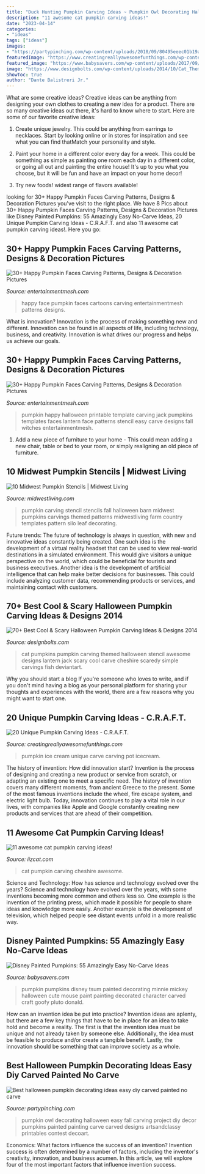 ```yaml
---
title: "Duck Hunting Pumpkin Carving Ideas ~ Pumpkin Owl Decorating Halloween Easy Fall Carving Project Diy Decor Pumpkins Painted Painting Carve Carved Designs Artsandclassy Printables Contest Decoart"
description: "11 awesome cat pumpkin carving ideas!"
date: "2023-04-14"
categories:
- "ideas"
tags: ["ideas"]
images:
- "https://partypinching.com/wp-content/uploads/2018/09/80495eeec01b19a47b9ffe60f4dbdb0a.jpg"
featuredImage: "https://www.creatingreallyawesomefunthings.com/wp-content/uploads/2013/08/Marra-Icecream-pumpkin.jpg"
featured_image: "https://www.babysavers.com/wp-content/uploads/2017/09/disney-painted-pumpkin-ideas-mickey-minnie-goofy-pluto-donald.jpg"
image: "https://www.designbolts.com/wp-content/uploads/2014/10/Cat_Themed_Pumpkins_stencil-2014.jpg"
ShowToc: true
author: "Dante Balistreri Jr."
---
```



What are some creative ideas?
Creative ideas can be anything from designing your own clothes to creating a new idea for a product. There are so many creative ideas out there, it's hard to know where to start. Here are some of our favorite creative ideas:
1. Create unique jewelry. This could be anything from earrings to necklaces. Start by looking online or in stores for inspiration and see what you can find thatMatch your personality and style.

2. Paint your home in a different color every day for a week. This could be something as simple as painting one room each day in a different color, or going all out and painting the entire house! It's up to you what you choose, but it will be fun and have an impact on your home decor!

3. Try new foods! widest range of flavors available!

	

		
looking for 30+ Happy Pumpkin Faces Carving Patterns, Designs &amp; Decoration Pictures you've visit to the right place. We have 8 Pics about 30+ Happy Pumpkin Faces Carving Patterns, Designs &amp; Decoration Pictures like Disney Painted Pumpkins: 55 Amazingly Easy No-Carve Ideas, 20 Unique Pumpkin Carving Ideas - C.R.A.F.T. and also 11 awesome cat pumpkin carving ideas!. Here you go:
		
    
## 30+ Happy Pumpkin Faces Carving Patterns, Designs &amp; Decoration Pictures

<img loading=lazy src="https://entertainmentmesh.com/wp-content/uploads/2016/10/happy-face-pumpins-cartoons.jpg" onerror="this.onerror=null;this.src='https://tse3.mm.bing.net/th?id=OIP.WtoXhENqbIgxQnhiESnxdAHaLH&amp;pid=15.1';" alt="30+ Happy Pumpkin Faces Carving Patterns, Designs &amp; Decoration Pictures">

_Source: entertainmentmesh.com_

>happy face pumpkin faces cartoons carving entertainmentmesh patterns designs. 

	

What is innovation?
Innovation is the process of making something new and different. Innovation can be found in all aspects of life, including technology, business, and creativity. Innovation is what drives our progress and helps us achieve our goals.

    
## 30+ Happy Pumpkin Faces Carving Patterns, Designs &amp; Decoration Pictures

<img loading=lazy src="https://i0.wp.com/entertainmentmesh.com/wp-content/uploads/2016/10/happy-printable-pumpkins-1.jpg?w=600" onerror="this.onerror=null;this.src='https://tse2.mm.bing.net/th?id=OIP.uAs8f0eW4oLc9Zq3EYmb8QHaHa&amp;pid=15.1';" alt="30+ Happy Pumpkin Faces Carving Patterns, Designs &amp; Decoration Pictures">

_Source: entertainmentmesh.com_

>pumpkin happy halloween printable template carving jack pumpkins templates faces lantern face patterns stencil easy carve designs fall witches entertainmentmesh. 

	

1. Add a new piece of furniture to your home - This could mean adding a new chair, table or bed to your room, or simply realigning an old piece of furniture.

    
## 10 Midwest Pumpkin Stencils | Midwest Living

<img loading=lazy src="http://images.midwestliving.mdpcdn.com/sites/midwestliving.com/files/styles/slide/public/barnsilo-stencil_0.jpg?itok=6FpQAxVX" onerror="this.onerror=null;this.src='https://tse4.mm.bing.net/th?id=OIP.QEZ7m9kHMVmmPV94fTI7xAAAAA&amp;pid=15.1';" alt="10 Midwest Pumpkin Stencils | Midwest Living">

_Source: midwestliving.com_

>pumpkin carving stencil stencils fall halloween barn midwest pumpkins carvings themed patterns midwestliving farm country templates pattern silo leaf decorating. 

	

Future trends:
The future of technology is always in question, with new and innovative ideas constantly being created. One such idea is the development of a virtual reality headset that can be used to view real-world destinations in a simulated environment. This would give visitors a unique perspective on the world, which could be beneficial for tourists and business executives. Another idea is the development of artificial intelligence that can help make better decisions for businesses. This could include analyzing customer data, recommending products or services, and maintaining contact with customers.

    
## 70+ Best Cool &amp; Scary Halloween Pumpkin Carving Ideas &amp; Designs 2014

<img loading=lazy src="https://www.designbolts.com/wp-content/uploads/2014/10/Cat_Themed_Pumpkins_stencil-2014.jpg" onerror="this.onerror=null;this.src='https://tse3.mm.bing.net/th?id=OIP.N2C3bL-Fo0kueFO7alk8mAHaFT&amp;pid=15.1';" alt="70+ Best Cool &amp; Scary Halloween Pumpkin Carving Ideas &amp; Designs 2014">

_Source: designbolts.com_

>cat pumpkins pumpkin carving themed halloween stencil awesome designs lantern jack scary cool carve cheshire scaredy simple carvings fish deviantart. 

	

Why you should start a blog
If you're someone who loves to write, and if you don't mind having a blog as your personal platform for sharing your thoughts and experiences with the world, there are a few reasons why you might want to start one.

    
## 20 Unique Pumpkin Carving Ideas - C.R.A.F.T.

<img loading=lazy src="https://www.creatingreallyawesomefunthings.com/wp-content/uploads/2013/08/Marra-Icecream-pumpkin.jpg" onerror="this.onerror=null;this.src='https://tse3.mm.bing.net/th?id=OIP.xp4hXRHKpjQWVbMjOK0kdwHaHa&amp;pid=15.1';" alt="20 Unique Pumpkin Carving Ideas - C.R.A.F.T.">

_Source: creatingreallyawesomefunthings.com_

>pumpkin ice cream unique carve carving pot icecream. 

	

The history of invention: How did innovation start?
Invention is the process of designing and creating a new product or service from scratch, or adapting an existing one to meet a specific need. The history of invention covers many different moments, from ancient Greece to the present. Some of the most famous inventions include the wheel, fire escape system, and electric light bulb. Today, innovation continues to play a vital role in our lives, with companies like Apple and Google constantly creating new products and services that are ahead of their competition.

    
## 11 Awesome Cat Pumpkin Carving Ideas!

<img loading=lazy src="https://www.iizcat.com/uploads/2016/10/w6tc4-cp3a.jpg" onerror="this.onerror=null;this.src='https://tse3.mm.bing.net/th?id=OIP.6VNAIlrnkc-yC2XSeakjlQHaHa&amp;pid=15.1';" alt="11 awesome cat pumpkin carving ideas!">

_Source: iizcat.com_

>cat pumpkin carving cheshire awesome. 

	

Science and Technology: How has science and technology evolved over the years?
Science and technology have evolved over the years, with some inventions becoming more common and others less so. One example is the invention of the printing press, which made it possible for people to share ideas and knowledge more easily. Another example is the development of television, which helped people see distant events unfold in a more realistic way.

    
## Disney Painted Pumpkins: 55 Amazingly Easy No-Carve Ideas

<img loading=lazy src="https://www.babysavers.com/wp-content/uploads/2017/09/disney-painted-pumpkin-ideas-mickey-minnie-goofy-pluto-donald.jpg" onerror="this.onerror=null;this.src='https://tse1.mm.bing.net/th?id=OIP.NNKVSF-Uh9i4T-H9u-kAOwHaFo&amp;pid=15.1';" alt="Disney Painted Pumpkins: 55 Amazingly Easy No-Carve Ideas">

_Source: babysavers.com_

>pumpkin pumpkins disney tsum painted decorating minnie mickey halloween cute mouse paint painting decorated character carved craft goofy pluto donald. 

	

How can an invention idea be put into practice?
Invention ideas are aplenty, but there are a few key things that have to be in place for an idea to take hold and become a reality. The first is that the invention idea must be unique and not already taken by someone else. Additionally, the idea must be feasible to produce and/or create a tangible benefit. Lastly, the innovation should be something that can improve society as a whole.

    
## Best Halloween Pumpkin Decorating Ideas Easy Diy Carved Painted No Carve

<img loading=lazy src="https://partypinching.com/wp-content/uploads/2018/09/80495eeec01b19a47b9ffe60f4dbdb0a.jpg" onerror="this.onerror=null;this.src='https://tse3.mm.bing.net/th?id=OIP.BgLSw8itkq6lzjOxuWuW2QHaLH&amp;pid=15.1';" alt="Best halloween pumpkin decorating ideas easy diy carved painted no carve">

_Source: partypinching.com_

>pumpkin owl decorating halloween easy fall carving project diy decor pumpkins painted painting carve carved designs artsandclassy printables contest decoart. 

	

Economics: What factors influence the success of an invention?
Invention success is often determined by a number of factors, including the inventor's creativity, innovation, and business acumen. In this article, we will explore four of the most important factors that influence invention success.

